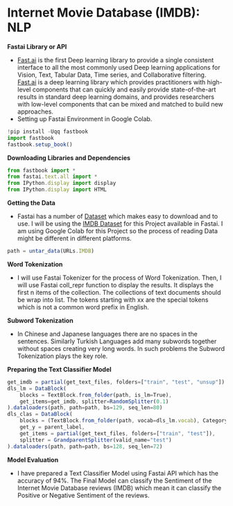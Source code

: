 # **Internet Movie Database (IMDB): NLP**

**Fastai Library or API**
- [Fast.ai](https://www.fast.ai/about/) is the first Deep learning library to provide a single consistent interface to all the most commonly used Deep learning applications for Vision, Text, Tabular Data, Time series, and Collaborative filtering. [Fast.ai](https://www.fast.ai/about/) is a deep learning library which provides practitioners with high-level components that can quickly and easily provide state-of-the-art results in standard deep learning domains, and provides researchers with low-level components that can be mixed and matched to build new approaches.
- Setting up Fastai Environment in Google Colab.

```javascript
!pip install -Uqq fastbook
import fastbook
fastbook.setup_book()
```
**Downloading Libraries and Dependencies**

```javascript
from fastbook import *                                        
from fastai.text.all import *
from IPython.display import display                           
from IPython.display import HTML
```

**Getting the Data**
- Fastai has a number of [Dataset](https://course.fast.ai/datasets) which makes easy to download and to use. I will be using the [IMDB Dataset](https://course.fast.ai/datasets) for this Project available in Fastai. I am using Google Colab for this Project so the process of reading Data might be different in different platforms.

```javascript
path = untar_data(URLs.IMDB)
```

**Word Tokenization**
- I will use Fastai Tokenizer for the process of Word Tokenization. Then, I will use Fastai coll_repr function to display the results. It displays the first n items of the collection. The collections of text documents should be wrap into list. The tokens starting with xx are the special tokens which is not a common word prefix in English.

**Subword Tokenization**
- In Chinese and Japanese languages there are no spaces in the sentences. Similarly Turkish Languages add many subwords together without spaces creating very long words. In such problems the Subword Tokenization plays the key role.

**Preparing the Text Classifier Model**

```javascript
get_imdb = partial(get_text_files, folders=["train", "test", "unsup"])
dls_lm = DataBlock(
    blocks = TextBlock.from_folder(path, is_lm=True),
    get_items=get_imdb, splitter=RandomSplitter(0.1)
).dataloaders(path, path=path, bs=129, seq_len=80)
dls_clas = DataBlock(
    blocks = (TextBlock.from_folder(path, vocab=dls_lm.vocab), CategoryBlock),
    get_y = parent_label, 
    get_items = partial(get_text_files, folders=["train", "test"]),
    splitter = GrandparentSplitter(valid_name="test")
).dataloaders(path, path=path, bs=128, seq_len=72)
```

**Model Evaluation**
- I have prepared a Text Classifier Model using Fastai API which has the accuracy of 94%. The Final Model can classify the Sentiment of the Internet Movie Database reviews (IMDB) which mean it can classify the Positive or Negative Sentiment of the reviews.
